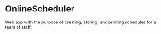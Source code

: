 # OnlineScheduler
Web app with the purpose of creating, storing, and printing schedules for a team of staff.
